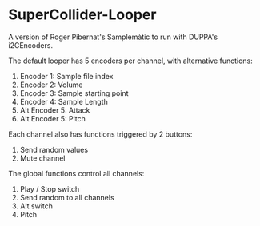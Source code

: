 # SuperCollider-Looper

A version of Roger Pibernat's Samplemàtic to run with DUPPA's i2CEncoders.

The default looper has 5 encoders per channel, with alternative functions:

1. Encoder 1: Sample file index
2. Encoder 2: Volume
3. Encoder 3: Sample starting point
4. Encoder 4: Sample Length
5. Alt Encoder 5: Attack
6. Alt Encoder 5: Pitch

Each channel also has functions triggered by 2 buttons:

1. Send random values
2. Mute channel

The global functions control all channels:

1. Play / Stop switch
2. Send random to all channels
3. Alt switch
4. Pitch